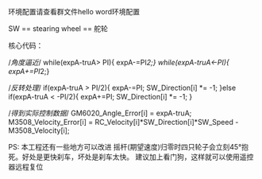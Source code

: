 环境配置请查看群文件hello word环境配置

SW == stearing wheel == 舵轮

核心代码：

/*角度逼近*/
while(expA-truA> PI){ expA-=PI*2;}
while(expA-truA<-PI){ expA+=PI*2;}

/*反转处理*/
if(expA-truA > PI/2){
	expA-=PI;
	SW_Direction[i] *= -1;
}else if(expA-truA < -PI/2){
	expA+=PI;
	SW_Direction[i] *= -1;
}
	
/*得到实际控制数据*/
GM6020_Angle_Error[i] = expA-truA;
M3508_Velocity_Error[i] = RC_Velocity[i]*SW_Direction[i]*SW_Speed - M3508_Velocity[i];

PS: 本工程还有一些地方可以改进
摇杆(期望速度)归零时四只轮子会立刻45°抱死。好处是更快刹车，坏处是刹车太快。
建议加上看门狗，这样就可以使用遥控器远程复位